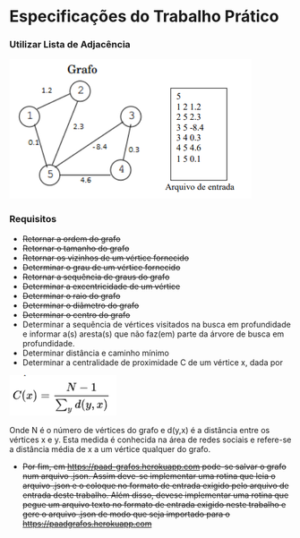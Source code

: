 # Especificações do Trabalho Prático

### Utilizar __Lista de Adjacência__

![Exemplo1](assets/exemplos/ex1.png)

### Requisitos
- ~~Retornar a ordem do grafo~~
- ~~Retornar o tamanho do grafo~~
- ~~Retornar os vizinhos de um vértice fornecido~~
- ~~Determinar o grau de um vértice fornecido~~
- ~~Retornar a sequência de graus do grafo~~
- ~~Determinar a excentricidade de um vértice~~
- ~~Determinar o raio do grafo~~
- ~~Determinar o diâmetro do grafo~~
- ~~Determinar o centro do grafo~~
- Determinar a sequência de vértices visitados na busca em profundidade e
informar a(s) aresta(s) que não faz(em) parte da árvore de busca em profundidade.
- Determinar distância e caminho mínimo
- Determinar a centralidade de proximidade C de um vértice x, dada por

![Exemplo2](assets/exemplos/ex2.png)

Onde N é o número de vértices do grafo e d(y,x) é a distância entre os vértices x e
y. Esta medida é conhecida na área de redes sociais e refere-se a distância média de x a
um vértice qualquer do grafo.
- ~~Por fim, em https://paad-grafos.herokuapp.com pode-se salvar o grafo num
arquivo .json. Assim deve-se implementar uma rotina que leia o arquivo .json e o coloque
no formato de entrada exigido pelo arquivo de entrada deste trabalho. Além disso, devese implementar uma rotina que pegue um arquivo texto no formato de entrada exigido
neste trabalho e gere o arquivo .json de modo que seja importado para o https://paadgrafos.herokuapp.com~~

